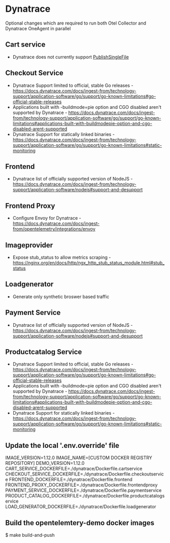 # Dynatrace

Optional changes which are required to run both Otel Collector and Dynatrace OneAgent in parallel

## Cart service

- Dynatrace does not currently support [PublishSingleFile](https://learn.microsoft.com/en-us/dotnet/core/deploying/single-file)

## Checkout Service

- Dynatrace Support limited to official, stable Go releases - https://docs.dynatrace.com/docs/ingest-from/technology-support/application-software/go/support/go-known-limitations#go-official-stable-releases
- Applications built with -buildmode=pie option and CGO disabled aren't supported by Dynatrace - https://docs.dynatrace.com/docs/ingest-from/technology-support/application-software/go/support/go-known-limitations#applications-built-with-buildmodepie-option-and-cgo-disabled-arent-supported
- Dynatrace Support for statically linked binaries - https://docs.dynatrace.com/docs/ingest-from/technology-support/application-software/go/support/go-known-limitations#static-monitoring

## Frontend

- Dynatrace list of officially supported version of NodeJS - https://docs.dynatrace.com/docs/ingest-from/technology-support/application-software/nodejs#support-and-desupport

## Frontend Proxy

- Configure Envoy for Dynatrace - https://docs.dynatrace.com/docs/ingest-from/opentelemetry/integrations/envoy

## Imageprovider

- Expose stub_status to allow metrics scraping - https://nginx.org/en/docs/http/ngx_http_stub_status_module.html#stub_status

## Loadgenerator

- Generate only synthetic broswer based traffic

## Payment Service

- Dynatrace list of officially supported version of NodeJS - https://docs.dynatrace.com/docs/ingest-from/technology-support/application-software/nodejs#support-and-desupport

## Productcatalog Service

- Dynatrace Support limited to official, stable Go releases - https://docs.dynatrace.com/docs/ingest-from/technology-support/application-software/go/support/go-known-limitations#go-official-stable-releases
- Applications built with -buildmode=pie option and CGO disabled aren't supported by Dynatrace - https://docs.dynatrace.com/docs/ingest-from/technology-support/application-software/go/support/go-known-limitations#applications-built-with-buildmodepie-option-and-cgo-disabled-arent-supported
- Dynatrace Support for statically linked binaries - https://docs.dynatrace.com/docs/ingest-from/technology-support/application-software/go/support/go-known-limitations#static-monitoring


## Update the local '.env.override' file

IMAGE_VERSION=1.12.0
IMAGE_NAME=[CUSTOM DOCKER REGISTRY REPOSITORY]
DEMO_VERSION=1.12.0
CART_SERVICE_DOCKERFILE=./dynatrace/Dockerfile.cartservice
CHECKOUT_SERVICE_DOCKERFILE=./dynatrace/Dockerfile.checkoutservice
FRONTEND_DOCKERFILE=./dynatrace/Dockerfile.frontend
FRONTEND_PROXY_DOCKERFILE=./dynatrace/Dockerfile.frontendproxy
PAYMENT_SERVICE_DOCKERFILE=./dynatrace/Dockerfile.paymentservice
PRODUCT_CATALOG_DOCKERFILE=./dynatrace/Dockerfile.productcatalogservice
LOAD_GENERATOR_DOCKERFILE=./dynatrace/Dockerfile.loadgenerator

## Build the opentelemtery-demo docker images
$ make build-and-push